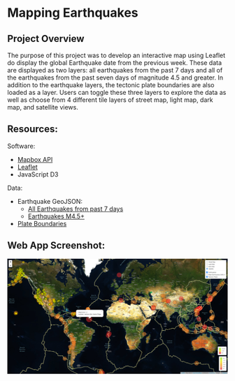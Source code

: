 # Mapping Earthquakes
## Project Overview
The purpose of this project was to develop an interactive map using Leaflet do display the global Earthquake date from the previous week. These data are displayed as two layers: all earthquakes from the past 7 days and all of the earthquakes from the past seven days of magnitude 4.5 and greater. In addition to the earthquake layers, the tectonic plate boundaries are also loaded as a layer. Users can toggle these three layers to explore the data as well as choose from 4 different tile layers of street map, light map, dark map, and satellite views. 

## Resources:

Software:
- [Mapbox API](https://www.mapbox.com/)
- [Leaflet](https://leafletjs.com/)
- JavaScript D3

Data:
- Earthquake GeoJSON: 
  - [All Earthquakes from past 7 days](https://earthquake.usgs.gov/earthquakes/feed/v1.0/summary/all_week.geojson)
  - [Earthquakes M4.5+](https://earthquake.usgs.gov/earthquakes/feed/v1.0/summary/4.5_week.geojson)
- [Plate Boundaries](https://raw.githubusercontent.com/fraxen/tectonicplates/master/GeoJSON/PB2002_boundaries.json)  

## Web App Screenshot:
![png](/Earthquake_Challenge/static/images/Screenshot.png)
